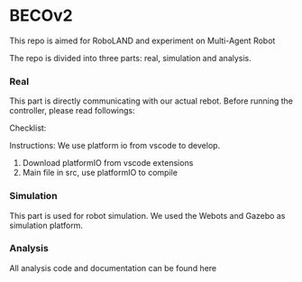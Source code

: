 # BECOv2
This repo is aimed for RoboLAND and experiment on Multi-Agent Robot

The repo is divided into three parts: real, simulation and analysis. 

### Real 
This part is directly communicating with our actual rebot.  Before running the controller, please read followings:

Checklist:

Instructions:
We use platform io from vscode to develop.
1. Download platformIO from vscode extensions
2. Main file in src, use platformIO to compile

### Simulation
This part is used for robot simulation. We used the Webots and Gazebo as simulation platform.

### Analysis
All analysis code and documentation can be found here 